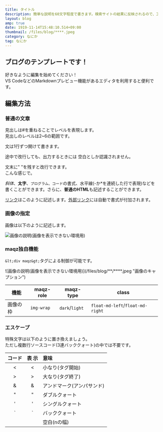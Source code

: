 ```yaml
---
title: タイトル
description: 簡単な説明を60文字程度で書きます。検索サイトの結果に反映されるので、工夫しましょう。
layout: blog
amp: true
date: 1919-11-14T15:48:10.514+09:00
thumbnail: /files/blog/****.jpeg
category: なにか
tag: なにか
---
```


## ブログのテンプレートです！

好きなように編集を始めてください！  
VS CodeなどのMarkdownプレビュー機能があるエディタを利用すると便利です。



## 編集方法

### 普通の文章

見出しは#を重ねることでレベルを表現します。  
見出しのレベルは2~6の範囲です。

文は1行ずつ開けて書きます。

途中で改行しても、出力するときには
空白としか認識されません。

文末に"  "を残すと改行できます。  
こんな感じで。

*斜*_体_、**太**__字__、`プログラム、コード`の書式、水平線(-か*を連続した行で表現)などを書くことができます。さらに、<b>普通のHTML</b>も記述することができます。

[リンク](../hoge/)はこのように記述します。[外部リンク](https://example.com)には自動で書式が付加されます。

### 画像の指定

画像は以下のように記述します。

![画像の説明(画像を表示できない環境用)](/files/blog/**/****.jpeg)

### maqz独自機能

`&lt;div maqz&gt;`タグによる制御が可能です。

<div maqz maqz-role="img-wrap" maqz-type="dark" class="float-md-left">
![画像の説明(画像を表示できない環境用)](/files/blog/**/****.jpeg "画像のキャプション")</div>

| 機能     | maqz-role | maqz-type    | class                          |
|----------|-----------|--------------|--------------------------------|
|画像の枠  |`img-wrap` |`dark`/`light`|`float-md-left`/`float-md-right`|

### エスケープ

特殊文字は以下のように置き換えましょう。  
ただし複数行ソースコード(3連バッククォート)の中では不要です。

| コード |表 示| 意味                       |
|:------:|:---:|:---------------------------|
|&lt;    |  <  |小なり(タグ開始)            |
|&gt;    |  >  |大なり(タグ終了)            |
|&amp;   |  &  |アンドマーク(アンパサンド)  |
|&quot;  |  "  |ダブルクォート              |
|&#39;   |  '  |シングルクォート            |
|&#x60;  |  `  |バッククォート              |
|&nbsp;  |     |空白(nの幅)                 |